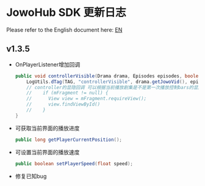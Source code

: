 # JowoHub SDK 更新日志

Please refer to the English document here: [EN](FEATURE_LOG_EN.md)

## v1.3.5
- OnPlayerListener增加回调
    ```java
    public void controllerVisible(Drama drama, Episodes episodes, boolean visible){
        LogUtils.dTag(TAG, "controllerVisible", drama.getJowoVid(), episodes.getEpisodesNum(), visible);
        // controller的显隐回调 可以根据当前播放剧集是不是第一次播放控制bars的显隐等逻辑
        //    if (mFragment != null) {
        //      View view = mFragment.requireView();
        //      view.findViewById()
        //    }
    }
  ```
- 可获取当前界面的播放进度
    ```java
    public long getPlayerCurrentPosition();
    ```
- 可设置当前界面的播放速度
    ```java
    public boolean setPlayerSpeed(float speed);
    ```
- 修复已知bug